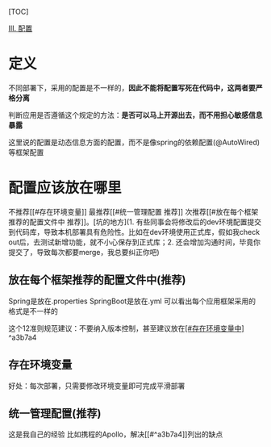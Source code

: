 [TOC]

[III. 配置](https://12factor.net/zh_cn/config)

# 定义
不同部署下，采用的配置是不一样的，**因此不能将配置写死在代码中，这两者要严格分离**

判断应用是否遵循这个规定的方法：**是否可以马上开源出去，而不用担心敏感信息暴露**

这里说的配置是动态信息方面的配置，而不是像spring的依赖配置(@AutoWired)等框架配置

# 配置应该放在哪里
不推荐[[#存在环境变量]]
最推荐[[#统一管理配置 推荐]]
次推荐[[#放在每个框架推荐的配置文件中 推荐]]。[坑的地方](1. 有些同事会将修改后的dev环境配置提交到代码库，导致本机部署具有危险性。比如在dev环境使用正式库，假如我check out后，去测试新增功能，就不小心保存到正式库；2. 还会增加沟通时间，毕竟你提交了，导致每次都要merge，我总要纠正你吧)

## 放在每个框架推荐的配置文件中(推荐)
Spring是放在.properties
SpringBoot是放在.yml
可以看出每个应用框架采用的格式是不一样的

这个12准则规范建议：不要纳入版本控制，甚至建议放在[[#存在环境变量中]](这样考虑的目的：觉得这些配置文件可以乱放、格式又不同、会不小心提交到代码库、无法统一管理和统一部署) ^a3b7a4

## 存在环境变量
好处：每次部署，只需要修改环境变量即可完成平滑部署

## 统一管理配置(推荐)
这是我自己的经验
比如携程的Apollo，解决[[#^a3b7a4]]列出的缺点